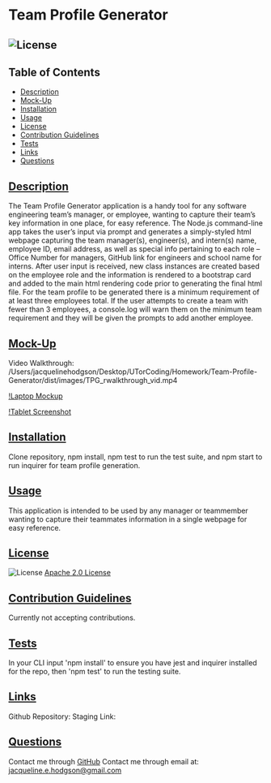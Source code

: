 
# Team Profile Generator
## ![License](https://img.shields.io/badge/License-Apache_2.0-blue.svg) 

## Table of Contents
- [Description](#description)
- [Mock-Up](#mock-up)
- [Installation](#installation)
- [Usage](#usage)
- [License](#license)
- [Contribution Guidelines](#contribution-guidelines)
- [Tests](#tests)
- [Links](#links)
- [Questions](#questions)

## [Description](#table-of-contents)
The Team Profile Generator application is a handy tool for any software engineering team’s manager, or employee, wanting to capture their team’s key information in one place, for easy reference. The Node.js command-line app takes the user’s input via prompt and generates a simply-styled html webpage capturing the team manager(s), engineer(s), and intern(s) name, employee ID, email address, as well as special info pertaining to each role – Office Number for managers, GitHub link for engineers and school name for interns. After user input is received, new class instances are created based on the employee role and the information is rendered to a bootstrap card and added to the main html rendering code prior to generating the final html file. For the team profile to be generated there is a minimum requirement of at least three employees total. If the user attempts to create a team with fewer than 3 employees, a console.log will warn them on the minimum team requirement and they will be given the prompts to add another employee.

## [Mock-Up](#table-of-contents)

Video Walkthrough:
/Users/jacquelinehodgson/Desktop/UTorCoding/Homework/Team-Profile-Generator/dist/images/TPG_rwalkthrough_vid.mp4

[!Laptop Mockup](dist/images/Screenshot_Laptop.png)

[!Tablet Screenshot](dist/images/Screenshot_Tablet.png)

## [Installation](#table-of-contents)
Clone repository, npm install, npm test to run the test suite, and npm start to run inquirer for team profile generation.

## [Usage](#table-of-contents)
This application is intended to be used by any manager or teammember wanting to capture their teammates information in a single webpage for easy reference.

## [License](#table-of-contents)
![License](https://img.shields.io/badge/License-Apache_2.0-blue.svg)
[Apache 2.0 License](https://www.apache.org/licenses/LICENSE-2.0)

## [Contribution Guidelines](#table-of-contents)
Currently not accepting contributions.

## [Tests](#table-of-contents)
In your CLI input 'npm install' to ensure you have jest and inquirer installed for the repo, then 'npm test' to run the testing suite.

## [Links](#table-of-contents)
Github Repository: 
Staging Link:

## [Questions](#table-of-contents)
Contact me through [GitHub](https://github.com/jacih)
Contact me through email at: [jacqueline.e.hodgson@gmail.com](mailto:jacqueline.e.hodgson@gmail.com)
